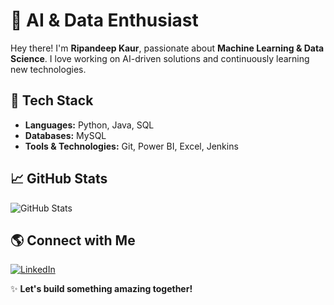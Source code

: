 # 🚀 AI & Data Enthusiast

Hey there! I'm **Ripandeep Kaur**, passionate about **Machine Learning & Data Science**. I love working on AI-driven solutions and continuously learning new technologies. 

## 📌 Tech Stack
- **Languages:** Python, Java, SQL
- **Databases:** MySQL
- **Tools & Technologies:** Git, Power BI, Excel, Jenkins

## 📈 GitHub Stats
![GitHub Stats](https://github-readme-stats.vercel.app/api?username=RipandeepKaur&show_icons=true&theme=radical)

## 🌎 Connect with Me
[![LinkedIn](https://img.shields.io/badge/LinkedIn-Profile-blue)](https://www.linkedin.com/in/ripandeep-kaur-a271a71b7/)

✨ **Let's build something amazing together!**
